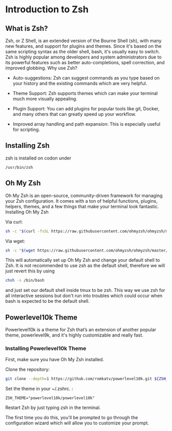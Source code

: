 # Introduction to Zsh
## What is Zsh?

Zsh, or Z Shell, is an extended version of the Bourne Shell (sh), with many new features, and support for plugins and themes. Since it's based on the same scripting syntax as the older shell, bash, it's usually easy to switch. Zsh is highly popular among developers and system administrators due to its powerful features such as better auto-completions, spell correction, and improved globbing.
Why use Zsh?

-   Auto-suggestions: Zsh can suggest commands as you type based on your history and the existing commands which are very helpful.

-    Theme Support: Zsh supports themes which can make your terminal much more visually appealing.

-    Plugin Support: You can add plugins for popular tools like git, Docker, and many others that can greatly speed up your workflow.

-    Improved array handling and path expansion: This is especially useful for scripting.

## Installing Zsh

zsh is installed on codon under 
```
/usr/bin/zsh
```

## Oh My Zsh

Oh My Zsh is an open-source, community-driven framework for managing your Zsh configuration. It comes with a ton of helpful functions, plugins, helpers, themes, and a few things that make your terminal look fantastic.
Installing Oh My Zsh

Via curl: 
```bash
sh -c "$(curl -fsSL https://raw.githubusercontent.com/ohmyzsh/ohmyzsh/master/tools/install.sh)" 
```

Via wget:
```bash
sh -c "$(wget https://raw.githubusercontent.com/ohmyzsh/ohmyzsh/master/tools/install.sh -O -)"
```

This will automatically set up Oh My Zsh and change your default shell to Zsh.
It is not recommended to use zsh as the default shell, therefore we will just revert this by using
```bash
chsh -s /bin/bash
```
and just set our default shell inside tmux to be zsh. This way we use zsh for all interactive sessions but don't run into troubles which could occur when bash is expected to be the default shell.

## Powerlevel10k Theme

Powerlevel10k is a theme for Zsh that’s an extension of another popular theme, powerlevel9k, and it's highly customizable and really fast.
### Installing Powerlevel10k Theme

First, make sure you have Oh My Zsh installed.

Clone the repository:
```bash
git clone --depth=1 https://github.com/romkatv/powerlevel10k.git ${ZSH_CUSTOM:-$HOME/.oh-my-zsh/custom}/themes/powerlevel10k
```
Set the theme in your ~/.zshrc. :
```
ZSH_THEME="powerlevel10k/powerlevel10k" 
```
Restart Zsh by just typing zsh in the terminal.

The first time you do this, you'll be prompted to go through the configuration wizard which will allow you to customize your prompt.